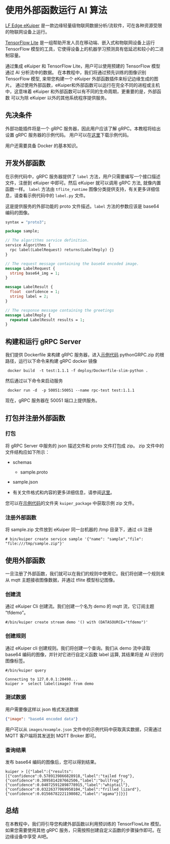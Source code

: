 # 使用外部函数运行 AI 算法

[LF Edge eKuiper](https://www.lfedge.org/projects/ekuiper/) 是一款边缘轻量级物联网数据分析/流软件，可在各种资源受限的物联网设备上运行。

[TensorFlow Lite](https://www.tensorflow.org/lite/guide) 是一组帮助开发人员在移动端、嵌入式和物联网设备上运行 TensorFlow
模型的工具，它使得设备上的机器学习预测具有低延迟和较小的二进制容量。

通过集成 eKuiper 和 TensorFlow Lite，用户可以使用预建的 TensorFlow 模型通过 AI 分析流中的数据。
在本教程中，我们将通过预先训练的图像识别 TensorFlow 模型, 来带您构建一个 eKuiper 外部函数插件来标记边缘生成的图片。
通过使用外部函数，eKuiper和外部函数可以运行在完全不同的进程或主机中，这意味着 eKuiper 和外部函数可以有不同的生命周期，更重要的是，外部函数
可以为除 eKuiper 以外的其他系统程序提供服务。

## 先决条件

外部功能插件将是一个 gRPC 服务器，因此用户应该了解 gRPC。本教程将给出设置 gRPC 服务器的示例代码。
用户可以在[这里](https://github.com/lf-edge/ekuiper/blob/master/docs/resources/pythonGRPC.zip)下载示例代码。

用户还需要具备 Docker 的基本知识。

## 开发外部函数

在示例代码中，gRPC 服务器提供了 ``label`` 方法，用户只需要编写一个接口描述文件，注册到 eKuiper 中即可。然后 eKuiper 就可以调用 gRPC 方法,
就像内置函数一样。 ``label`` 方法由 ``tflite_runtime`` 图像分类提供支持，有关更多详细信息，请查看示例代码中的 `label.py` 文件。

这是提供服务的外部功能的 proto 文件描述。``label`` 方法的参数应该是 base64 编码的图像。

```proto
syntax = "proto3";

package sample;

// The algorithms service definition.
service Algorithms {
  rpc label(LabelRequest) returns(LabelReply) {}
}

// The request message containing the base64 encoded image.
message LabelRequest {
  string base64_img = 1;
}

message LabelResult {
  float  confidence = 1;
  string label = 2;
}

// The response message containing the greetings
message LabelReply {
  repeated LabelResult results = 1;
}
```

## 构建和运行 gRPC Server

我们提供 Dockerfile 来构建 gRPC 服务器，进入[示例代码](https://github.com/lf-edge/ekuiper/blob/master/docs/resources/pythonGRPC.zip) pythonGRPC.zip 的根路径，运行以下命令来构建 gRPC docker 镜像

```shell
 docker build  -t test:1.1.1 -f deploy/Dockerfile-slim-python .
```

然后通过以下命令来启动服务

```shell
 docker run -d  -p 50051:50051 --name rpc-test test:1.1.1
```

现在，gRPC 服务器在 50051 端口上提供服务。

## 打包并注册外部函数

### 打包

将 gRPC Server 中服务的 json 描述文件和 proto 文件打包成 zip。 zip 文件中的文件结构应如下所示：

- schemas
  - sample.proto
- sample.json

- 有关文件格式和内容的更多详细信息，请参阅[这里](../../extension/external/external_func.md)。

您可以在[示例代码](https://github.com/lf-edge/ekuiper/blob/master/docs/resources/pythonGRPC.zip)的文件夹 ``kuiper_package`` 中获取示例 zip 文件。

### 注册外部函数

将 sample.zip 文件放到 eKuiper 同一台机器的 /tmp 目录下，通过 cli 注册

```shell
# bin/kuiper create service sample '{"name": "sample","file": "file:///tmp/sample.zip"}'
```

## 使用外部函数

一旦注册了外部函数，我们就可以在我们的规则中使用它。我们将创建一个规则来从 mqtt 主题接收图像数据，并通过 tflite 模型标记图像。

### 创建流

通过 eKuiper Cli 创建流。我们创建一个名为 demo 的 mqtt 流，它订阅主题 “tfdemo”。

```shell
#/bin/kuiper create stream demo '() with (DATASOURCE="tfdemo")'
```

### 创建规则

通过 eKuiper cli 创建规则。我们将创建一个查询。我们从 demo 流中读取 base64 编码的图像，并针对它进行自定义函数 label 运算, 其结果将是 AI 识别的图像标签。

```shell
#/bin/kuiper query

Connecting to 127.0.0.1:20498... 
kuiper >  select label(image) from demo

```

### 测试数据

用户需要像这样以 json 格式发送数据

```json
{"image": "base64 encoded data"}
```

用户可以从 ``images/example.json`` 文件中的示例代码中获取真实数据，只需通过 MQTT 客户端将其发送到 MQTT Broker 即可。

### 查询结果

发布 base64 编码的图像后，您可以得到结果。

```shell
kuiper > [{"label":{"results":[{"confidence":0.5789139866828918,"label":"tailed frog"},{"confidence":0.3095814287662506,"label":"bullfrog"},{"confidence":0.040725912898778915,"label":"whiptail"},{"confidence":0.03226377069950104,"label":"frilled lizard"},{"confidence":0.01566782221198082,"label":"agama"}]}}]
```

## 总结

在本教程中，我们将引导您构建外部函数以利用预训练的 TensorFlowLite 模型。如果您需要使用其他 gRPC 服务，只需按照创建自定义函数的步骤操作即可。在边缘设备中享受 AI吧。
